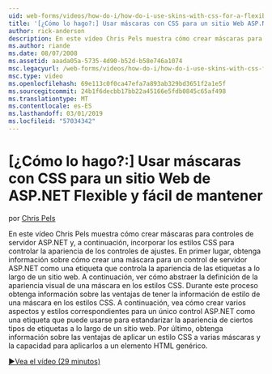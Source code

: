 ```yaml
---
uid: web-forms/videos/how-do-i/how-do-i-use-skins-with-css-for-a-flexible-and-maintainable-aspnet-web-site
title: '[¿Cómo lo hago?:] Usar máscaras con CSS para un sitio Web ASP.NET Flexible y fácil de mantener | Microsoft Docs'
author: rick-anderson
description: En este vídeo Chris Pels muestra cómo crear máscaras para controles de servidor ASP.NET y, a continuación, incorporar los estilos CSS para controlar la apariencia de los ajustes contr...
ms.author: riande
ms.date: 08/07/2008
ms.assetid: aaada05a-5735-4d90-b52d-b58e746a1074
msc.legacyurl: /web-forms/videos/how-do-i/how-do-i-use-skins-with-css-for-a-flexible-and-maintainable-aspnet-web-site
msc.type: video
ms.openlocfilehash: 69e113c0f0ca47efa7a893ab329bd3651f2a1e5f
ms.sourcegitcommit: 24b1f6decbb17bb22a45166e5fdb0845c65af498
ms.translationtype: MT
ms.contentlocale: es-ES
ms.lasthandoff: 03/01/2019
ms.locfileid: "57034342"
---
```

<a name="how-do-i-use-skins-with-css-for-a-flexible-and-maintainable-aspnet-web-site"></a>[¿Cómo lo hago?:] Usar máscaras con CSS para un sitio Web de ASP.NET Flexible y fácil de mantener
====================
por [Chris Pels](https://twitter.com/chrispels)

En este vídeo Chris Pels muestra cómo crear máscaras para controles de servidor ASP.NET y, a continuación, incorporar los estilos CSS para controlar la apariencia de los controles de ajustes. En primer lugar, obtenga información sobre cómo crear una máscara para un control de servidor ASP.NET como una etiqueta que controla la apariencia de las etiquetas a lo largo de un sitio web. A continuación, ver cómo abstraer la definición de la apariencia visual de una máscara en los estilos CSS. Durante este proceso obtenga información sobre las ventajas de tener la información de estilo de una máscara en los estilos CSS. A continuación, vea cómo crear varios aspectos y estilos correspondientes para un único control ASP.NET como una etiqueta que puede usarse para estandarizar la apariencia de ciertos tipos de etiquetas a lo largo de un sitio web. Por último, obtenga información sobre las ventajas de aplicar un estilo CSS a varias máscaras y la capacidad para aplicarlos a un elemento HTML genérico.

[&#9654;Vea el vídeo (29 minutos)](https://channel9.msdn.com/Blogs/ASP-NET-Site-Videos/how-do-i-use-skins-with-css-for-a-flexible-and-maintainable-aspnet-web-site)
